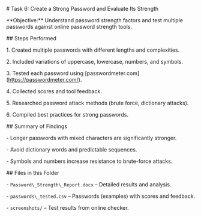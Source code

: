 \# Task 6: Create a Strong Password and Evaluate Its Strength



\*\*Objective:\*\* Understand password strength factors and test multiple passwords against online password strength tools.



\## Steps Performed

1\. Created multiple passwords with different lengths and complexities.

2\. Included variations of uppercase, lowercase, numbers, and symbols.

3\. Tested each password using \[passwordmeter.com](https://passwordmeter.com/).

4\. Collected scores and tool feedback.

5\. Researched password attack methods (brute force, dictionary attacks).

6\. Compiled best practices for strong passwords.



\## Summary of Findings

\- Longer passwords with mixed characters are significantly stronger.

\- Avoid dictionary words and predictable sequences.

\- Symbols and numbers increase resistance to brute-force attacks.



\## Files in this Folder

\- `Password\_Strength\_Report.docx` – Detailed results and analysis.

\- `passwords\_tested.csv` – Passwords (examples) with scores and feedback.

\- `screenshots/` – Test results from online checker.



